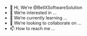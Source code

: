 - 👋 Hi, We’re @BellXSoftwareSolution
- 👀 We’re interested in ...
- 🌱 We’re currently learning ...
- 💞️ We’re looking to collaborate on ...
- 📫 How to reach me ...

<!---
BellXSoftwareSolution/BellXSoftwareSolution is a ✨ special ✨ repository because its `README.md` (this file) appears on your GitHub profile.
You can click the Preview link to take a look at your changes.
--->
